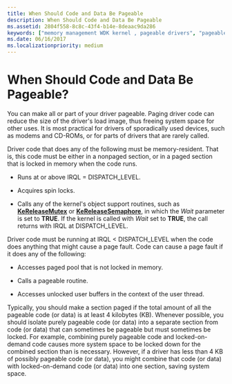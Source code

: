 ```yaml
---
title: When Should Code and Data Be Pageable
description: When Should Code and Data Be Pageable
ms.assetid: 2804f558-8c8c-43f4-b14e-8deaac9da286
keywords: ["memory management WDK kernel , pageable drivers", "pageable drivers WDK kernel , when should be pageable", "locked-on-demand code WDK kernel", "spin locks WDK memory", "resident code WDK pageable drivers"]
ms.date: 06/16/2017
ms.localizationpriority: medium
---
```


# When Should Code and Data Be Pageable?





You can make all or part of your driver pageable. Paging driver code can reduce the size of the driver's load image, thus freeing system space for other uses. It is most practical for drivers of sporadically used devices, such as modems and CD-ROMs, or for parts of drivers that are rarely called.

Driver code that does any of the following must be memory-resident. That is, this code must be either in a nonpaged section, or in a paged section that is locked in memory when the code runs.

-   Runs at or above IRQL = DISPATCH\_LEVEL.

-   Acquires spin locks.

-   Calls any of the kernel's object support routines, such as [**KeReleaseMutex**](https://docs.microsoft.com/windows-hardware/drivers/ddi/wdm/nf-wdm-kereleasemutex) or [**KeReleaseSemaphore**](https://docs.microsoft.com/windows-hardware/drivers/ddi/wdm/nf-wdm-kereleasesemaphore), in which the *Wait* parameter is set to **TRUE**. If the kernel is called with *Wait* set to **TRUE**, the call returns with IRQL at DISPATCH\_LEVEL.

Driver code must be running at IRQL &lt; DISPATCH\_LEVEL when the code does anything that might cause a page fault. Code can cause a page fault if it does any of the following:

-   Accesses paged pool that is not locked in memory.

-   Calls a pageable routine.

-   Accesses unlocked user buffers in the context of the user thread.

Typically, you should make a section paged if the total amount of all the pageable code (or data) is at least 4 kilobytes (KB). Whenever possible, you should isolate purely pageable code (or data) into a separate section from code (or data) that can sometimes be pageable but must sometimes be locked. For example, combining purely pageable code and locked-on-demand code causes more system space to be locked down for the combined section than is necessary. However, if a driver has less than 4 KB of possibly pageable code (or data), you might combine that code (or data) with locked-on-demand code (or data) into one section, saving system space.

 

 




